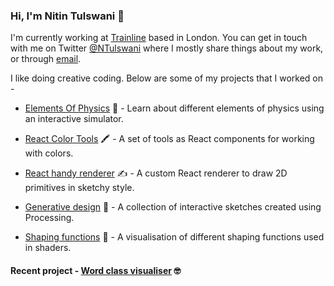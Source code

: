 ### Hi, I'm Nitin Tulswani 👋

I'm currently working at [Trainline](https://www.thetrainline.com) based in London. You can get in touch with me on Twitter [@NTulswani](https://twitter.com/NTulswani) where I mostly share things about my work, or through [email](mailto:tulswani19@gmail.com). 

I like doing creative coding. Below are some of my projects that I worked on -

* [Elements Of Physics](https://elements-of-physics.surge.sh/) 🚀 - Learn about different elements of physics using an interactive simulator.

* [React Color Tools](https://react-color-tools.surge.sh/) 🖍️ - A set of tools as React components for working with colors.

* [React handy renderer](https://github.com/nitin42/react-handy-renderer) ✍️ - A custom React renderer to draw 2D primitives in sketchy style. 

* [Generative design](http://generative-design.surge.sh/) 🌟 - A collection of interactive sketches created using Processing.

* [Shaping functions](https://shaping-functions.surge.sh/) 🌊 - A visualisation of different shaping functions used in shaders.


#### Recent project - [Word class visualiser](https://word-classes-visualiser.netlify.app/) 🤓
